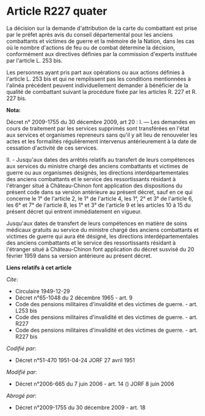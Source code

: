 # Article R227 quater

La décision sur la demande d'attribution de la carte du combattant est prise par le préfet après avis du conseil
départemental pour les anciens combattants et victimes de guerre et la mémoire de la Nation, dans les cas où le nombre
d'actions de feu ou de combat détermine la décision, conformément aux directives définies par la commission d'experts
instituée par l'article L. 253 bis.

Les personnes ayant pris part aux opérations ou aux actions définies à l'article L. 253 bis et qui ne remplissent pas les
conditions mentionnées à l'alinéa précédent peuvent individuellement demander à bénéficier de la qualité de combattant
suivant la procédure fixée par les articles R. 227 et R. 227 bis.

**Nota:**

Décret n° 2009-1755 du 30 décembre 2009, art 20 : I. ― Les demandes en cours de traitement par les services supprimés sont
transférées en l'état aux services et organismes repreneurs sans qu'il y ait lieu de renouveler les actes et les formalités
régulièrement intervenus antérieurement à la date de cessation d'activité de ces services.

II. - Jusqu'aux dates des arrêtés relatifs au transfert de leurs compétences aux services du ministre chargé des anciens
combattants et victimes de guerre ou aux organismes désignés, les directions interdépartementales des anciens combattants et
le service des ressortissants résidant à l'étranger situé à Château-Chinon font application des dispositions du présent code
dans sa version antérieure au présent décret, sauf en ce qui concerne le 1° de l'article 2, le 1° de l'article 4, les 1°, 2°
et 3° de l'article 6, les 6° et 7° de l'article 8, les 1° et 3° de l'article 9 et les articles 10 à 15 du présent décret qui
entrent immédiatement en vigueur.

Jusqu'aux dates de transfert de leurs compétences en matière de soins médicaux gratuits au service du ministre chargé des
anciens combattants et victimes de guerre qui aura été désigné, les directions interdépartementales des anciens combattants
et le service des ressortissants résidant à l'étranger situé à Château-Chinon font application du décret susvisé du 20
février 1959 dans sa version antérieure au présent décret.

**Liens relatifs à cet article**

_Cite_:

  - Circulaire 1949-12-29
  - Décret n°65-1048 du 2 décembre 1965 - art. 9
  - Code des pensions militaires d'invalidité et des victimes de guerre. - art. L253 bis
  - Code des pensions militaires d'invalidité et des victimes de guerre. - art. R227
  - Code des pensions militaires d'invalidité et des victimes de guerre. - art. R227 bis

_Codifié par_:

  - Décret n°51-470 1951-04-24 JORF 27 avril 1951

_Modifié par_:

  - Décret n°2006-665 du 7 juin 2006 - art. 14 () JORF 8 juin 2006

_Abrogé par_:

  - Décret n°2009-1755 du 30 décembre 2009 - art. 18
